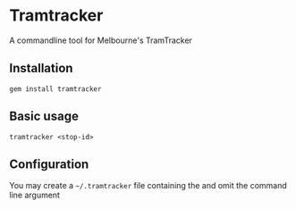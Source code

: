 Tramtracker
===========

A commandline tool for Melbourne's TramTracker


Installation
------------

```
gem install tramtracker
```


Basic usage
-----------

```
tramtracker <stop-id>
```


Configuration
-------------

You may create a `~/.tramtracker` file containing the <stop-id> and omit the
command line argument

